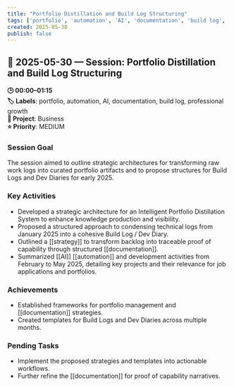 ```yaml
---
title: "Portfolio Distillation and Build Log Structuring"
tags: ['portfolio', 'automation', 'AI', 'documentation', 'build log', 'professional growth']
created: 2025-05-30
publish: false
---
```


## 📅 2025-05-30 — Session: Portfolio Distillation and Build Log Structuring

**🕒 00:00–01:15**  
**🏷️ Labels**: portfolio, automation, AI, documentation, build log, professional growth  
**📂 Project**: Business  
**⭐ Priority**: MEDIUM  


### Session Goal
The session aimed to outline strategic architectures for transforming raw work logs into curated portfolio artifacts and to propose structures for Build Logs and Dev Diaries for early 2025.

### Key Activities
- Developed a strategic architecture for an Intelligent Portfolio Distillation System to enhance knowledge production and visibility.
- Proposed a structured approach to condensing technical logs from January 2025 into a cohesive Build Log / Dev Diary.
- Outlined a [[strategy]] to transform backlog into traceable proof of capability through structured [[documentation]].
- Summarized [[AI]] [[automation]] and development activities from February to May 2025, detailing key projects and their relevance for job applications and portfolios.

### Achievements
- Established frameworks for portfolio management and [[documentation]] strategies.
- Created templates for Build Logs and Dev Diaries across multiple months.

### Pending Tasks
- Implement the proposed strategies and templates into actionable workflows.
- Further refine the [[documentation]] for proof of capability narratives.
